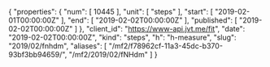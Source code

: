 {
  "properties": {
    "num": [
      10445
    ],
    "unit": [
      "steps"
    ],
    "start": [
      "2019-02-01T00:00:00Z"
    ],
    "end": [
      "2019-02-02T00:00:00Z"
    ],
    "published": [
      "2019-02-02T00:00:00Z"
    ]
  },
  "client_id": "https://www-api.jvt.me/fit",
  "date": "2019-02-02T00:00:00Z",
  "kind": "steps",
  "h": "h-measure",
  "slug": "2019/02/fnhdm",
  "aliases": [
    "/mf2/f78962cf-11a3-45dc-b370-93bf3bb94659/",
    "/mf2/2019/02/fNHdm"
  ]
}
